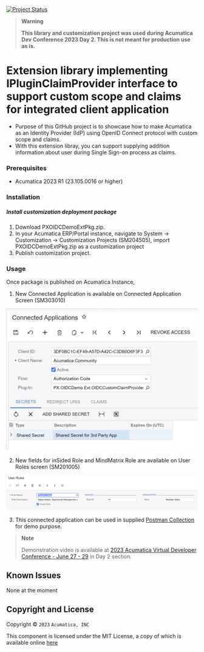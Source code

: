 [![Project Status](http://opensource.box.com/badges/active.svg)](http://opensource.box.com/badges)

> **Warning**
> 
> **This library and customization project was used during Acumatica Dev Conference 2023 Day 2. This is not meant for production use as is.**
> 
> 
> 

Extension library implementing IPluginClaimProvider interface to support custom scope and claims for integrated client application
==================================
 
 
* Purpose of this GitHub project is to showcase how to make Acumatica as an Identity Provider (IdP) using OpenID Connect protocol with custom scope and claims.
* With this extension libray, you can support supplying addition information about user during Single Sign-on process as claims.

### Prerequisites
* Acumatica 2023 R1 (23.105.0016 or higher)

### Installation

##### Install customization deployment package
1. Download PXOIDCDemoExtPkg.zip.
2. In your Acumatica ERP/Portal instance, navigate to System -> Customization -> Customization Projects (SM204505), import PXOIDCDemoExtPkg.zip as a customization project
3. Publish customization project.

### Usage

Once package is published on Acumatica Instance,

1. New Connected Application is available on Connected Application Screen (SM303010)

![Screenshot](/_ReadMeImages/Image1-ConnectedApplication.png)

2. New fields for inSided Role and MindMatrix Role are available on User Roles screen (SM201005) 

![Screenshot](/_ReadMeImages/Image2-UserRole.png)

3. This connected application can be used in supplied [Postman Collection](https://github.com/Acumatica/Acumatica-OIDCDemo/tree/main/Postman%20Collection) for demo purpose.

> **Note**
>
> Demonstration video is available at [2023 Acumatica Virtual Developer Conference - June 27 - 29](https://community.acumatica.com/other-developer-topics-290/2023-acumatica-virtual-developer-conference-june-27-29-17219) in Day 2 section.

Known Issues
------------
None at the moment

## Copyright and License

Copyright © `2023` `Acumatica, INC`

This component is licensed under the MIT License, a copy of which is available online [here](LICENSE)
